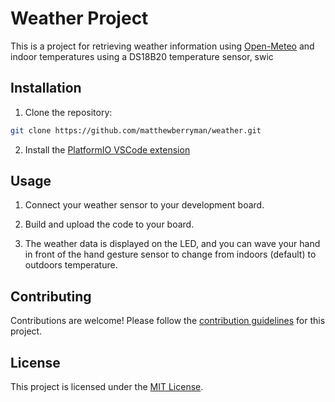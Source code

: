 # Weather Project

This is a project for retrieving weather information using [Open-Meteo](https://open-meteo.com/) and indoor temperatures using a DS18B20 temperature sensor, swic


## Installation

1. Clone the repository:

  ```bash
  git clone https://github.com/matthewberryman/weather.git
  ```

2. Install the [PlatformIO VSCode extension](https://platformio.org/install/ide?install=vscode)

## Usage

1. Connect your weather sensor to your development board.

2. Build and upload the code to your board.


3. The weather data is displayed on the LED, and you can wave your hand in front of the hand gesture sensor to change from indoors (default) to outdoors temperature.


## Contributing

Contributions are welcome! Please follow the [contribution guidelines](CONTRIBUTING.md) for this project.

## License

This project is licensed under the [MIT License](LICENSE).
